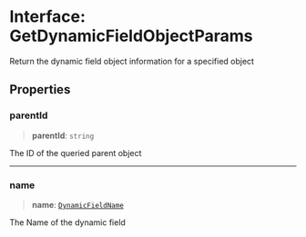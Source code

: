 # Interface: GetDynamicFieldObjectParams

Return the dynamic field object information for a specified object

## Properties

### parentId

> **parentId**: `string`

The ID of the queried parent object

---

### name

> **name**: [`DynamicFieldName`](DynamicFieldName.md)

The Name of the dynamic field
